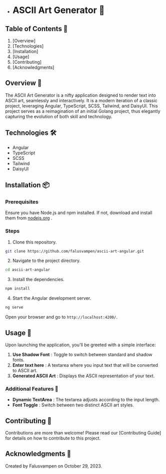 - # ASCII Art Generator 🎨

## Table of Contents 📑

1. [Overview]
2. [Technologies]
3. [Installation]
4. [Usage]
5. [Contributing]
6. [Acknowledgments]

## Overview 🌟

The ASCII Art Generator is a nifty application designed to render text into ASCII art, seamlessly and interactively. It is a modern iteration of a classic project, leveraging Angular, TypeScript, SCSS, Tailwind, and DaisyUI. This project serves as a reimagination of an initial Golang project, thus elegantly capturing the evolution of both skill and technology.

## Technologies 🛠

- Angular
- TypeScript
- SCSS
- Tailwind
- DaisyUI

## Installation 📦

### Prerequisites

Ensure you have Node.js and npm installed. If not, download and install them from [nodejs.org](https://nodejs.org/) .

### Steps

1. Clone this repository.

```bash
git clone https://github.com/falusvampen/ascii-art-angular.git
```

2. Navigate to the project directory.

```bash
cd ascii-art-angular
```

3. Install the dependencies.

```bash
npm install
```

4. Start the Angular development server.

```bash
ng serve
```

Open your browser and go to `http://localhost:4200/`.

## Usage 🚀

Upon launching the application, you'll be greeted with a simple interface:

1. **Use Shadow Font** : Toggle to switch between standard and shadow fonts.
2. **Enter text here** : A textarea where you input text that will be converted to ASCII art.
3. **Generated ASCII Art** : Displays the ASCII representation of your text.

### Additional Features 🌈

- **Dynamic TextArea** : The textarea adjusts according to the input length.
- **Font Toggle** : Switch between two distinct ASCII art styles.

## Contributing 👥

Contributions are more than welcome! Please read our [Contributing Guide] for details on how to contribute to this project.

## Acknowledgments 🙏

Created by Falusvampen on October 29, 2023.
